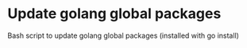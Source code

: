 # Update golang global packages

Bash script to update golang global packages (installed with go install)
